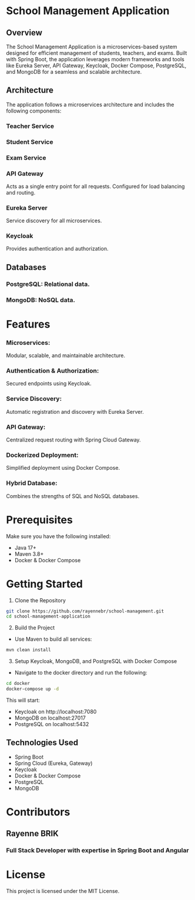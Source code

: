 # School Management Application
## Overview
The School Management Application is a microservices-based system designed for efficient management of students, teachers, and exams. Built with Spring Boot, the application leverages modern frameworks and tools like Eureka Server, API Gateway, Keycloak, Docker Compose, PostgreSQL, and MongoDB for a seamless and scalable architecture.

## Architecture
The application follows a microservices architecture and includes the following components:

### Teacher Service
### Student Service
### Exam Service
### API Gateway
Acts as a single entry point for all requests.
Configured for load balancing and routing.
### Eureka Server
Service discovery for all microservices.
### Keycloak
Provides authentication and authorization.
## Databases
### PostgreSQL: Relational data.
### MongoDB: NoSQL data.
# Features
### Microservices: 
Modular, scalable, and maintainable architecture.
### Authentication & Authorization: 
Secured endpoints using Keycloak.
### Service Discovery: 
Automatic registration and discovery with Eureka Server.
### API Gateway: 
Centralized request routing with Spring Cloud Gateway.
### Dockerized Deployment:
Simplified deployment using Docker Compose.
### Hybrid Database: 
Combines the strengths of SQL and NoSQL databases.

# Prerequisites
Make sure you have the following installed:
* Java 17+
* Maven 3.8+
* Docker & Docker Compose

# Getting Started
1. Clone the Repository
```bash
git clone https://github.com/rayennebr/school-management.git
cd school-management-application
```
2. Build the Project

* Use Maven to build all services:

```bash
mvn clean install
```
3. Setup Keycloak, MongoDB, and PostgreSQL with Docker Compose
* Navigate to the docker directory and run the following:
```bash
cd docker
docker-compose up -d
```
This will start:
* Keycloak on http://localhost:7080
* MongoDB on localhost:27017
* PostgreSQL on localhost:5432
## Technologies Used
* Spring Boot
* Spring Cloud (Eureka, Gateway)
* Keycloak
* Docker & Docker Compose
* PostgreSQL
* MongoDB
# Contributors
## Rayenne BRIK
### Full Stack Developer with expertise in Spring Boot and Angular
# License
This project is licensed under the MIT License. 
